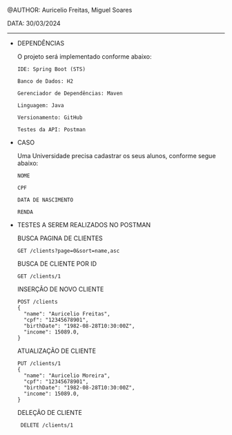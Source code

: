@AUTHOR: Auricelio Freitas, Miguel Soares

DATA: 30/03/2024

------------------------------

- DEPENDÊNCIAS 

    O projeto será implementado conforme abaixo: 
    
      IDE: Spring Boot (STS)

      Banco de Dados: H2

      Gerenciador de Dependências: Maven

      Linguagem: Java

      Versionamento: GitHub

      Testes da API: Postman



- CASO

    Uma Universidade precisa cadastrar os seus alunos, conforme segue abaixo:
  
      NOME
  
      CPF
  
      DATA DE NASCIMENTO
  
      RENDA 


- TESTES A SEREM REALIZADOS NO POSTMAN

    BUSCA PAGINA DE CLIENTES
    
      GET /clients?page=0&sort=name,asc
    
    BUSCA DE CLIENTE POR ID
    
      GET /clients/1
    
    INSERÇÃO DE NOVO CLIENTE
    
      POST /clients
      {
        "name": "Auricelio Freitas",
        "cpf": "12345678901",
        "birthDate": "1982-08-28T10:30:00Z",
        "income": 15089.0,
      }
  
    ATUALIZAÇÃO DE CLIENTE
    
      PUT /clients/1
      {
        "name": "Auricelio Moreira",
        "cpf": "12345678901",
        "birthDate": "1982-08-28T10:30:00Z",
        "income": 15089.0,
      }
  
    DELEÇÃO DE CLIENTE
    
       DELETE /clients/1
  


